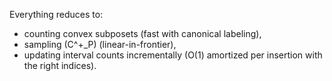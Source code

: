 Everything reduces to:

* counting convex subposets (fast with canonical labeling),
* sampling (C^+_P) (linear-in-frontier),
* updating interval counts incrementally (O(1) amortized per insertion with the right indices).
